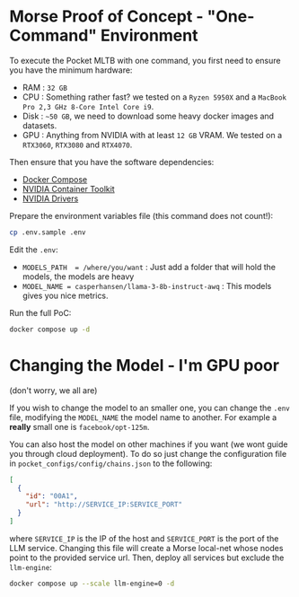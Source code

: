 # Morse Proof of Concept - "One-Command" Environment

To execute the Pocket MLTB with one command, you first need to ensure you have the minimum hardware:
- RAM : `32 GB`
- CPU : Something rather fast? we tested on a `Ryzen 5950X` and a `MacBook Pro 2,3 GHz 8-Core Intel Core i9`.
- Disk : `~50 GB`, we need to download some heavy docker images and datasets.
- GPU : Anything from NVIDIA with at least `12 GB` VRAM. We tested on a `RTX3060`, `RTX3080` and `RTX4070`.

Then ensure that you have the software dependencies:
- [Docker Compose](https://docs.docker.com/compose/install/linux/)
- [NVIDIA Container Toolkit](https://docs.nvidia.com/datacenter/cloud-native/container-toolkit/latest/install-guide.html)
- [NVIDIA Drivers](https://www.nvidia.com/Download/index.aspx?lang=en-us)

Prepare the environment variables file (this command does not count!):
```bash
cp .env.sample .env
```

Edit the `.env`:
- `MODELS_PATH  = /where/you/want` : Just add a folder that will hold the models, the models are heavy
- `MODEL_NAME = casperhansen/llama-3-8b-instruct-awq` : This models gives you nice metrics.

Run the full PoC:
```bash
docker compose up -d
```

# Changing the Model - I'm GPU poor

(don't worry, we all are)

If you wish to change the model to an smaller one, you can change the `.env` file, modifying the `MODEL_NAME` the model name to another. For example a **really** small one is `facebook/opt-125m`.

You can also host the model on other machines if you want (we wont guide you through cloud deployment). To do so just change the configuration file in `pocket_configs/config/chains.json` to the following:
```json
[
  {
    "id": "00A1",
    "url": "http://SERVICE_IP:SERVICE_PORT"
  }
]
```
where `SERVICE_IP` is the IP of the host and `SERVICE_PORT` is the port of the LLM service. Changing this file will create a Morse local-net whose nodes point to the provided service url.
Then, deploy all services but exclude the `llm-engine`:
```bash
docker compose up --scale llm-engine=0 -d
```